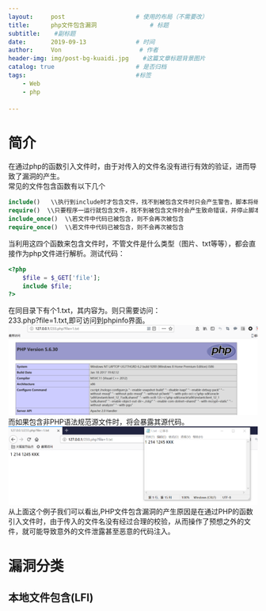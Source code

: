 ```yaml
---
layout:     post                    # 使用的布局（不需要改）
title:      php文件包含漏洞               # 标题 
subtitle:    #副标题
date:       2019-09-13              # 时间
author:     Von                      # 作者
header-img: img/post-bg-kuaidi.jpg    #这篇文章标题背景图片
catalog: true                       # 是否归档
tags:                               #标签
    - Web
    - php

---
```


# 简介
在通过php的函数引入文件时，由于对传入的文件名没有进行有效的验证，进而导致了漏洞的产生。  
常见的文件包含函数有以下几个
``` php
include()   \\执行到include时才包含文件，找不到被包含文件时只会产生警告，脚本将继续执行
require()  \\只要程序一运行就包含文件，找不到被包含文件时会产生致命错误，并停止脚本执行
include_once()  \\若文件中代码已被包含，则不会再次被包含
require_once()  \\若文件中代码已被包含，则不会再次被包含
```
当利用这四个函数来包含文件时，不管文件是什么类型（图片、txt等等），都会直接作为php文件进行解析。测试代码：
``` php
<?php
	$file = $_GET['file'];
	include $file;
?>
```
在同目录下有个1.txt，其内容为<? phpinfo(); ?>。则只需要访问：  
233.php?file=1.txt,即可访问到phpinfo界面。
![](/img/blog13-1.png)
而如果包含非PHP语法规范源文件时，将会暴露其源代码。
![](/img/blog13-2.png)
从上面这个例子我们可以看出,PHP文件包含漏洞的产生原因是在通过PHP的函数引入文件时，由于传入的文件名没有经过合理的校验，从而操作了预想之外的文件，就可能导致意外的文件泄露甚至恶意的代码注入。

# 漏洞分类
## 本地文件包含(LFI)






